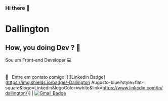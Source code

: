 ### Hi there 👋

<!--
**dallington/dallington** is a ✨ _special_ ✨ repository because its `README.md` (this file) appears on your GitHub profile.

Here are some ideas to get you started:

- 🔭 I’m currently working on ...
- 🌱 I’m currently learning ...
- 👯 I’m looking to collaborate on ...
- 🤔 I’m looking for help with ...
- 💬 Ask me about ...
- 📫 How to reach me: ...
- 😄 Pronouns: ...
- ⚡ Fun fact: ...
-->


# Dallington

## How, you doing Dev ? 👋

Sou um Front-end Developer :computer:

 <br/> :email: &nbsp; Entre em contato comigo: [![Linkedin Badge](https://img.shields.io/badge/-Dallington Augusto-blue?style=flat-square&logo=Linkedin&logoColor=white&link=https://www.linkedin.com/in/dallington/)]
| 
[![Gmail Badge](https://img.shields.io/badge/-dallington.augusto@gmail.com-c14438?style=flat-square&logo=Gmail&logoColor=white&link=mailto:dallington.augusto@gmail.com)](mailto:pedrohmartinss@hotmail.com)

